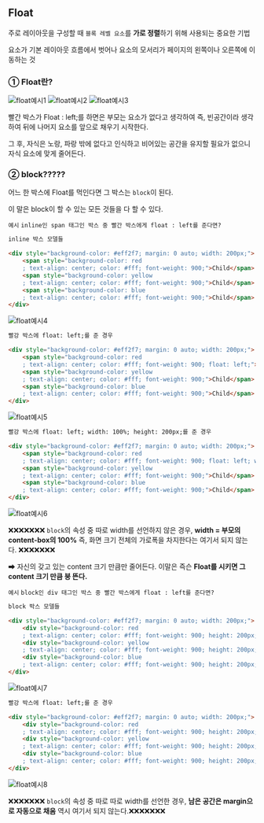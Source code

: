 ## Float
주로 레이아웃을 구성할 때 `블록 레벨 요소`를 **가로 정렬**하기 위해 사용되는 중요한 기법

요소가 기본 레이아웃 흐름에서 벗어나 요소의 모서리가 페이지의 왼쪽이나 오른쪽에 이동하는 것

### ① Float란?
<img src="./assets/Float1.PNG" alt="float예시1" />

<img src="./assets/Float2.PNG" alt="float예시2" />

<img src="./assets/Float3.PNG" alt="float예시3" />

빨간 박스가 Float : left;를 하면은 부모는 요소가 없다고 생각하여 즉, 빈공간이라 생각하여 뒤에 나머지 요소를 앞으로 채우기 시작한다.

그 후, 자식은 노랑, 파랑 밖에 없다고 인식하고 비어있는 공간을 유지할 필요가 없으니 자식 요소에 맞게 줄어든다.

### ② block?????

어느 한 박스에 Float를 먹인다면 그 박스는 `block`이 된다.

이 말은 block이 할 수 있는 모든 것들을 다 할 수 있다.

`예시` `inline인 span 태그인 박스 중 빨간 박스에게 float : left를 준다면?`

```HTML
inline 박스 모델들

<div style="background-color: #eff2f7; margin: 0 auto; width: 200px;">
    <span style="background-color: red
    ; text-align: center; color: #fff; font-weight: 900;">Child</span>
    <span style="background-color: yellow
    ; text-align: center; color: #fff; font-weight: 900;">Child</span>
    <span style="background-color: blue
    ; text-align: center; color: #fff; font-weight: 900;">Child</span>
</div>

```
<img src="./assets/Float4.PNG" alt="float예시4" />

```HTML
빨강 박스에 float: left;를 준 경우

<div style="background-color: #eff2f7; margin: 0 auto; width: 200px;">
    <span style="background-color: red
    ; text-align: center; color: #fff; font-weight: 900; float: left;">Child</span>
    <span style="background-color: yellow
    ; text-align: center; color: #fff; font-weight: 900;">Child</span>
    <span style="background-color: blue
    ; text-align: center; color: #fff; font-weight: 900;">Child</span>
</div>
```
<img src="./assets/Float5.PNG" alt="float예시5" />

```HTML
빨강 박스에 float: left; width: 100%; height: 200px;를 준 경우

<div style="background-color: #eff2f7; margin: 0 auto; width: 200px;">
    <span style="background-color: red
    ; text-align: center; color: #fff; font-weight: 900; float: left; width: 100%; height: 200px;">Child</span>
    <span style="background-color: yellow
    ; text-align: center; color: #fff; font-weight: 900;">Child</span>
    <span style="background-color: blue
    ; text-align: center; color: #fff; font-weight: 900;">Child</span>
</div>
```
<img src="./assets/Float6.PNG" alt="float예시6" />

❌❌❌❌❌❌❌ `block`의 속성 중 따로 width를 선언하지 않은 경우, **width = 부모의 content-box의 100%** 즉, 화면 크기 전체의 가로폭을 차지한다는 여기서 되지 않는다. ❌❌❌❌❌❌❌

➡ 자신의 갖고 있는 content 크기 만큼만 줄어든다. 이말은 즉슨 **Float를 시키면 그 content 크기 만큼 붕 뜬다.**

`예시` `block인 div 태그인 박스 중 빨간 박스에게 float : left를 준다면?`

```HTML
block 박스 모델들

<div style="background-color: #eff2f7; margin: 0 auto; width: 200px;">
    <div style="background-color: red
    ; text-align: center; color: #fff; font-weight: 900; height: 200px; line-height: 200px;">Child</div>
    <div style="background-color: yellow
    ; text-align: center; color: #fff; font-weight: 900; height: 200px; line-height: 200px;">Child</div>
    <div style="background-color: blue
    ; text-align: center; color: #fff; font-weight: 900; height: 200px; line-height: 200px;">Child</div>
</div>
```
<img src="./assets/Float7.PNG" alt="float예시7" />

```HTML
빨강 박스에 float: left;를 준 경우

<div style="background-color: #eff2f7; margin: 0 auto; width: 200px;">
    <div style="background-color: red
    ; text-align: center; color: #fff; font-weight: 900; height: 200px; line-height: 200px; float: left;">Child</div>
    <div style="background-color: yellow
    ; text-align: center; color: #fff; font-weight: 900; height: 200px; line-height: 200px;">Child</div>
    <div style="background-color: blue
    ; text-align: center; color: #fff; font-weight: 900; height: 200px; line-height: 200px;">Child</div>
</div>
```
<img src="./assets/Float8.PNG" alt="float예시8" />


❌❌❌❌❌❌❌ `block`의 속성 중 따로 따로 width를 선언한 경우, **남은 공간은 margin으로 자동으로 채움** 역시 여기서 되지 않는다.❌❌❌❌❌❌❌